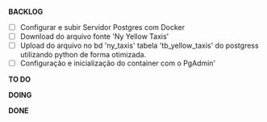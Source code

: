 
**BACKLOG**

- [ ] Configurar e subir Servidor Postgres com Docker
- [ ] Download do arquivo fonte 'Ny Yellow Taxis'
- [ ] Upload do arquivo no bd 'ny_taxis' tabela 'tb_yellow_taxis' do postgress utilizando python de forma otimizada.
- [ ] Configuração e inicialização do container com o PgAdmin'

**TO DO**

**DOING**

**DONE**

